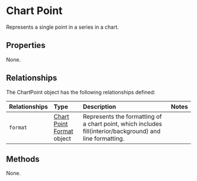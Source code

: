 # Chart Point
Represents a single point in a series in a chart.

## Properties
None.

## Relationships
The ChartPoint object has the following relationships defined:

| Relationships    | Type    |Description|Notes |
|:-----------------|:--------|:----------|:-----|
| `format`          |[Chart Point Format](chartPointFormat.md) object | Represents the formatting of a chart point, which includes fill(interior/background) and line formatting.

## Methods
None.